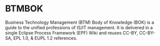 # BTMBOK

Business Technology Management (BTM) Body of Knowledge (BOK) is a guide to the unified professions of IS/IT management. It is delivered in a single Eclipse Process Framework (EPF) Wiki and reuses CC-BY, CC-BY-SA, EPL 1.0, & EUPL 1.2 references.